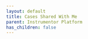 ```yaml
---
layout: default
title: Cases Shared With Me
parent: Instrumentor Platform
has_children: false
---
```

